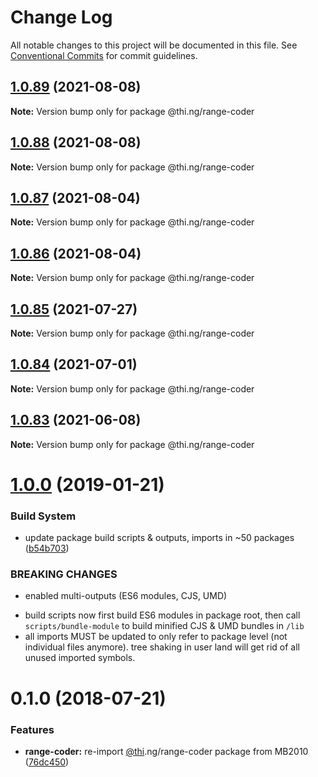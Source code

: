 # Change Log

All notable changes to this project will be documented in this file.
See [Conventional Commits](https://conventionalcommits.org) for commit guidelines.

## [1.0.89](https://github.com/thi-ng/umbrella/compare/@thi.ng/range-coder@1.0.88...@thi.ng/range-coder@1.0.89) (2021-08-08)

**Note:** Version bump only for package @thi.ng/range-coder





## [1.0.88](https://github.com/thi-ng/umbrella/compare/@thi.ng/range-coder@1.0.87...@thi.ng/range-coder@1.0.88) (2021-08-08)

**Note:** Version bump only for package @thi.ng/range-coder





## [1.0.87](https://github.com/thi-ng/umbrella/compare/@thi.ng/range-coder@1.0.86...@thi.ng/range-coder@1.0.87) (2021-08-04)

**Note:** Version bump only for package @thi.ng/range-coder





## [1.0.86](https://github.com/thi-ng/umbrella/compare/@thi.ng/range-coder@1.0.85...@thi.ng/range-coder@1.0.86) (2021-08-04)

**Note:** Version bump only for package @thi.ng/range-coder





## [1.0.85](https://github.com/thi-ng/umbrella/compare/@thi.ng/range-coder@1.0.84...@thi.ng/range-coder@1.0.85) (2021-07-27)

**Note:** Version bump only for package @thi.ng/range-coder





## [1.0.84](https://github.com/thi-ng/umbrella/compare/@thi.ng/range-coder@1.0.83...@thi.ng/range-coder@1.0.84) (2021-07-01)

**Note:** Version bump only for package @thi.ng/range-coder





## [1.0.83](https://github.com/thi-ng/umbrella/compare/@thi.ng/range-coder@1.0.82...@thi.ng/range-coder@1.0.83) (2021-06-08)

**Note:** Version bump only for package @thi.ng/range-coder





# [1.0.0](https://github.com/thi-ng/umbrella/compare/@thi.ng/range-coder@0.1.28...@thi.ng/range-coder@1.0.0) (2019-01-21)

### Build System

* update package build scripts & outputs, imports in ~50 packages ([b54b703](https://github.com/thi-ng/umbrella/commit/b54b703))

### BREAKING CHANGES

* enabled multi-outputs (ES6 modules, CJS, UMD)

- build scripts now first build ES6 modules in package root, then call
  `scripts/bundle-module` to build minified CJS & UMD bundles in `/lib`
- all imports MUST be updated to only refer to package level
  (not individual files anymore). tree shaking in user land will get rid of
  all unused imported symbols.

<a name="0.1.0"></a>
# 0.1.0 (2018-07-21)

### Features

* **range-coder:** re-import [@thi](https://github.com/thi).ng/range-coder package from MB2010 ([76dc450](https://github.com/thi-ng/umbrella/commit/76dc450))
